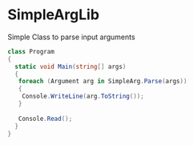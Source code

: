 # SimpleArgLib
Simple Class to parse input arguments

```c#
class Program
{
  static void Main(string[] args)
  {
   foreach (Argument arg in SimpleArg.Parse(args))
   {
    Console.WriteLine(arg.ToString());
   }
   
   Console.Read();
  }
}
```


